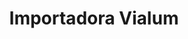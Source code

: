 ---
title: "Importadora Vialum"
url: /santo-domingo-de-los-tsachilas/importadora-vialum/
shop: Allgemein
---